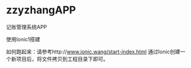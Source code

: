 # zzyzhangAPP
记账管理系统APP


使用Ionic1搭建

如何跑起来：请参考http://www.ionic.wang/start-index.html
通过Ionic创建一个新项目后，将文件拷贝到工程目录下即可。
